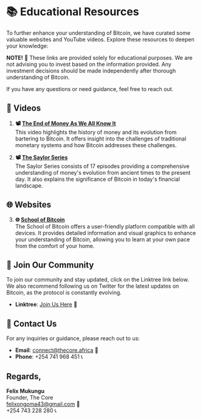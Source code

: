 # 📚 Educational Resources

To further enhance your understanding of Bitcoin, we have curated some valuable websites and YouTube videos. Explore these resources to deepen your knowledge:

**NOTE!** 📢 These links are provided solely for educational purposes. We are not advising you to invest based on the information provided. Any investment decisions should be made independently after thorough understanding of Bitcoin.

If you have any questions or need guidance, feel free to reach out.

## 🎥 Videos

1. **📽️ [The End of Money As We All Know It](https://youtu.be/BFKZoq2z39s?si=ffJfGQHM12niJL8F)**  
   This video highlights the history of money and its evolution from bartering to Bitcoin. It offers insight into the challenges of traditional monetary systems and how Bitcoin addresses these challenges.

2. **📽️ [The Saylor Series](https://youtu.be/4rvTppy1qLI?si=Zbk0B1p8edv3jeOn)**  
   The Saylor Series consists of 17 episodes providing a comprehensive understanding of money's evolution from ancient times to the present day. It also explains the significance of Bitcoin in today's financial landscape.

## 🌐 Websites

3. **🌐 [School of Bitcoin](https://schoolofbitcoin.com/)**  
   The School of Bitcoin offers a user-friendly platform compatible with all devices. It provides detailed information and visual graphics to enhance your understanding of Bitcoin, allowing you to learn at your own pace from the comfort of your home.

## 🔗 Join Our Community

To join our community and stay updated, click on the Linktree link below. We also recommend following us on Twitter for the latest updates on Bitcoin, as the protocol is constantly evolving.

- **Linktree**: [Join Us Here](https://linktr.ee/thecore21m) 📝

## 📧 Contact Us

For any inquiries or guidance, please reach out to us:
- **Email**: [connect@thecore.africa](mailto:connect@thecore.africa) 📩
- **Phone**: +254 741 968 451 📞

## Regards,

**Felix Mukungu**  
Founder, The Core  
[felixongoma43@gmail.com](mailto:felixongoma43@gmail.com) 📧  
+254 743 228 280 📞
